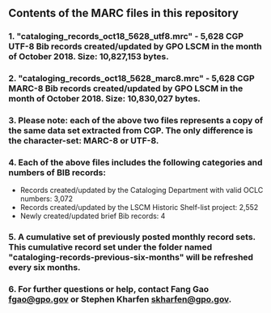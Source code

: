 ## Contents of the MARC files in this repository
###  1. "cataloging_records_oct18_5628_utf8.mrc" - 5,628 CGP UTF-8 Bib records created/updated by GPO LSCM in the month of October 2018. Size: 10,827,153 bytes.
###  2. "cataloging_records_oct18_5628_marc8.mrc" - 5,628 CGP MARC-8 Bib records created/updated by GPO LSCM in the month of October 2018. Size: 10,830,027 bytes.
###  3. Please note: each of the above two files represents a copy of the same data set extracted from CGP. The only difference is the character-set: MARC-8 or UTF-8.
###  4. Each of the above files includes the following categories and numbers of BIB records:

*  Records created/updated by the Cataloging Department with valid OCLC numbers: 3,072
*  Records created/updated by the LSCM Historic Shelf-list project: 2,552
*  Newly created/updated brief Bib records:  4

###  5. A cumulative set of previously posted monthly record sets. This cumulative record set under the folder named "cataloging-records-previous-six-months" will be refreshed every six months.
###  6. For further questions or help, contact Fang Gao <fgao@gpo.gov> or Stephen Kharfen <skharfen@gpo.gov>.   



